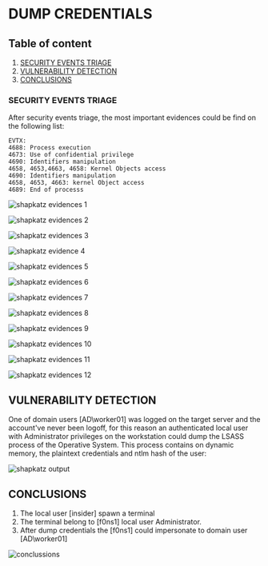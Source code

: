 # DUMP CREDENTIALS

## Table of content

  1. [SECURITY EVENTS TRIAGE](#security-events-triage)
  2. [VULNERABILITY DETECTION](#vulnerability-detection)  
  3. [CONCLUSIONS](#conclusions)


### SECURITY EVENTS TRIAGE

After security events triage, the most important evidences could be find on the following list:

```
EVTX: 
4688: Process execution 
4673: Use of confidential privilege
4690: Identifiers manipulation
4658, 4653,4663, 4658: Kernel Objects access 
4690: Identifiers manipulation
4658, 4653, 4663: kernel Object access
4689: End of processs
```

![shapkatz evidences 1](resources/sharpkatz_evidences_1.png)

![shapkatz evidences 2](resources/sharpkatz_evidences_2.png)

![shapkatz evidences 3](resources/sharpkatz_evidences_3.png)

![shapkatz evidence 4](resources/sharpkatz_evidences_4.png)

![shapkatz evidences 5](resources/sharpkatz_evidences_5.png)

![shapkatz evidences 6](resources/sharpkatz_evidences_6.png)

![shapkatz evidences 7](resources/sharpkatz_evidences_7.png)

![shapkatz evidences 8](resources/sharpkatz_evidences_8.png)

![shapkatz evidences 9](resources/shapkatz_evidences_9.png)

![shapkatz evidences 10](resources/sharpkatz_evidences_10.png)

![shapkatz evidences 11](resources/shapkatz_evidences_11.png)

![shapkatz evidences 12](resources/shapkatz_evidences_12.png)

## VULNERABILITY DETECTION

One of domain users [AD\worker01] was logged on the target server and the account've never been logoff, for this reason an authenticated local user with Administrator privileges on the workstation could dump the LSASS process of the Operative System.
This process contains on dynamic memory, the plaintext credentials and ntlm hash of the user:

![shapkatz output](resources/sharpkatz_output.png)

## CONCLUSIONS

  1.  The local user [insider] spawn a terminal 
  2.  The terminal belong to [f0ns1] local user Administrator. 
  3.  After dump  credentials the [f0ns1] could impersonate to domain user [AD\worker01]


![conclussions](resources/Conclussions_II.png)
